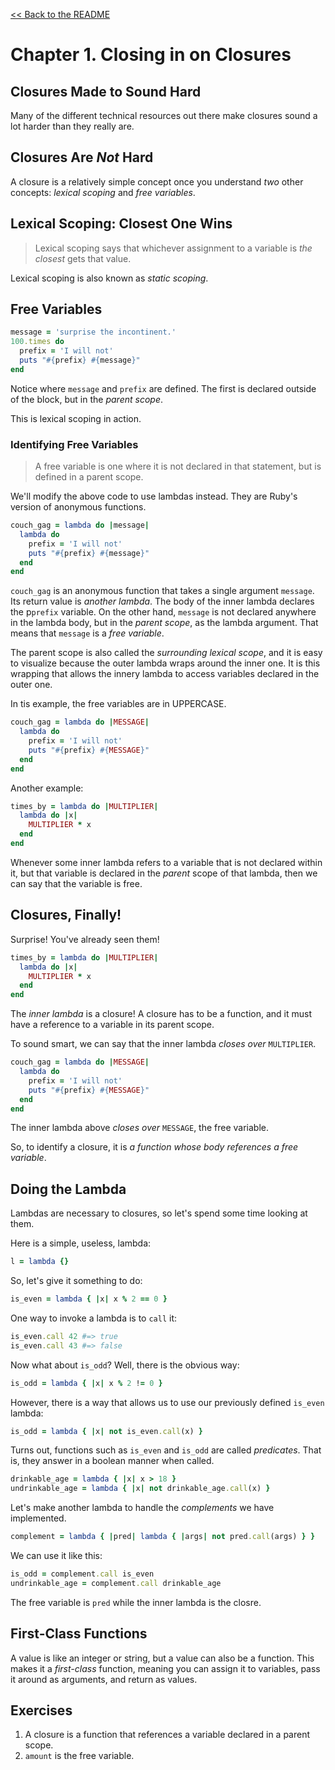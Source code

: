 [&lt;&lt; Back to the README](README.md)

# Chapter 1. Closing in on Closures

## Closures Made to Sound Hard

Many of the different technical resources out there make closures sound a lot
harder than they really are.

## Closures Are _Not_ Hard

A closure is a relatively simple concept once you understand _two_ other
concepts: _lexical scoping_ and _free variables_.

## Lexical Scoping: Closest One Wins

> Lexical scoping says that whichever assignment to a variable is _the
  closest_ gets that value.

Lexical scoping is also known as _static scoping_.

## Free Variables

```ruby
message = 'surprise the incontinent.'
100.times do
  prefix = 'I will not'
  puts "#{prefix} #{message}"
end
```

Notice where `message` and `prefix` are defined. The first is declared outside
of the block, but in the _parent scope_.

This is lexical scoping in action.

### Identifying Free Variables

> A free variable is one where it is not declared in that statement, but is
  defined in a parent scope.

We'll modify the above code to use lambdas instead. They are Ruby's version of
anonymous functions.

```ruby
couch_gag = lambda do |message|
  lambda do
    prefix = 'I will not'
    puts "#{prefix} #{message}"
  end
end
```

`couch_gag` is an anonymous function that takes a single argument `message`.
Its return value is _another lambda_. The body of the inner lambda declares
the p`prefix` variable. On the other hand, `message` is not declared anywhere
in the lambda body, but in the _parent scope_, as the lambda argument. That
means that `message` is a _free variable_.

The parent scope is also called the _surrounding lexical scope_, and it is
easy to visualize because the outer lambda wraps around the inner one. It is
this wrapping that allows the innery lambda to access variables declared in
the outer one.

In tis example, the free variables are in UPPERCASE.

```ruby
couch_gag = lambda do |MESSAGE|
  lambda do
    prefix = 'I will not'
    puts "#{prefix} #{MESSAGE}"
  end
end
```

Another example:

```ruby
times_by = lambda do |MULTIPLIER|
  lambda do |x|
    MULTIPLIER * x
  end
end
```

Whenever some inner lambda refers to a variable that is not declared within
it, but that variable is declared in the _parent_ scope of that lambda, then
we can say that the variable is free.

## Closures, Finally!

Surprise! You've already seen them!

```ruby
times_by = lambda do |MULTIPLIER|
  lambda do |x|
    MULTIPLIER * x
  end
end
```

The _inner lambda_ is a closure! A closure has to be a function, and it must
have a reference to a variable in its parent scope.

To sound smart, we can say that the inner lambda _closes over_ `MULTIPLIER`.

```ruby
couch_gag = lambda do |MESSAGE|
  lambda do
    prefix = 'I will not'
    puts "#{prefix} #{MESSAGE}"
  end
end
```

The inner lambda above _closes over_ `MESSAGE`, the free variable.

So, to identify a closure, it is _a function whose body references a free
variable_.

## Doing the Lambda

Lambdas are necessary to closures, so let's spend some time looking at them.

Here is a simple, useless, lambda:

```ruby
l = lambda {}
```

So, let's give it something to do:

```ruby
is_even = lambda { |x| x % 2 == 0 }
```

One way to invoke a lambda is to `call` it:

```ruby
is_even.call 42 #=> true
is_even.call 43 #=> false
```

Now what about `is_odd`? Well, there is the obvious way:

```ruby
is_odd = lambda { |x| x % 2 != 0 }
```

However, there is a way that allows us to use our previously defined `is_even`
lambda:

```ruby
is_odd = lambda { |x| not is_even.call(x) }
```

Turns out, functions such as `is_even` and `is_odd` are called _predicates_.
That is, they answer in a boolean manner when called.

```ruby
drinkable_age = lambda { |x| x > 18 }
undrinkable_age = lambda { |x| not drinkable_age.call(x) }
```

Let's make another lambda to handle the _complements_ we have implemented.

```ruby
complement = lambda { |pred| lambda { |args| not pred.call(args) } }
```

We can use it like this:

```ruby
is_odd = complement.call is_even
undrinkable_age = complement.call drinkable_age
```

The free variable is `pred` while the inner lambda is the closre.

## First-Class Functions

A value is like an integer or string, but a value can also be a function. This
makes it a _first-class_ function, meaning you can assign it to variables,
pass it around as arguments, and return as values.

## Exercises

1. A closure is a function that references a variable declared in a  parent
   scope.
2. `amount` is the free variable.
